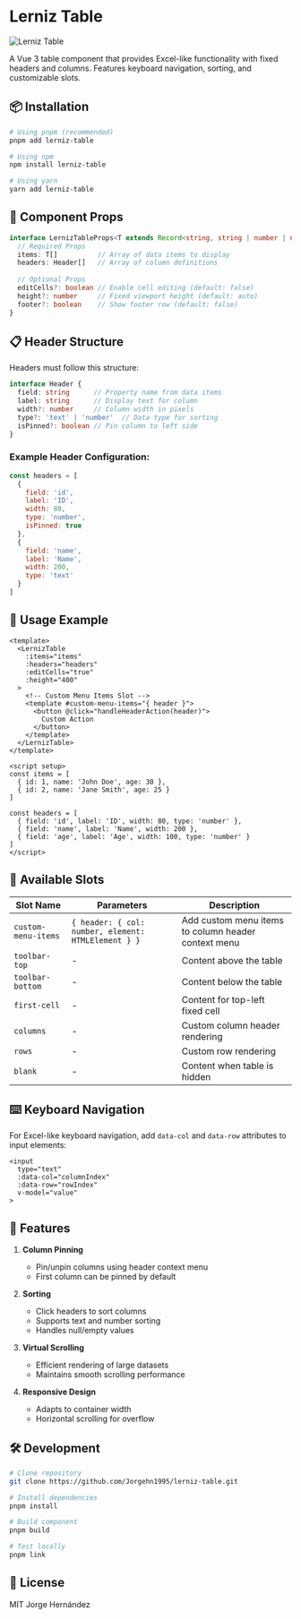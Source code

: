 # Lerniz Table

![Lerniz Table](https://img.shields.io/npm/v/lerniz-table.svg?style=flat-square)

A Vue 3 table component that provides Excel-like functionality with fixed headers and columns. Features keyboard navigation, sorting, and customizable slots.

## 📦 Installation

```bash
# Using pnpm (recommended)
pnpm add lerniz-table

# Using npm
npm install lerniz-table

# Using yarn
yarn add lerniz-table
```

## 🔧 Component Props

```typescript
interface LernizTableProps<T extends Record<string, string | number | null>> {
  // Required Props
  items: T[]          // Array of data items to display
  headers: Header[]   // Array of column definitions
  
  // Optional Props
  editCells?: boolean // Enable cell editing (default: false)
  height?: number     // Fixed viewport height (default: auto)
  footer?: boolean    // Show footer row (default: false)
}
```

## 📋 Header Structure

Headers must follow this structure:

```typescript
interface Header {
  field: string      // Property name from data items
  label: string      // Display text for column
  width?: number     // Column width in pixels
  type?: 'text' | 'number'  // Data type for sorting
  isPinned?: boolean // Pin column to left side
}
```

### Example Header Configuration:

```javascript
const headers = [
  {
    field: 'id',
    label: 'ID',
    width: 80,
    type: 'number',
    isPinned: true
  },
  {
    field: 'name',
    label: 'Name',
    width: 200,
    type: 'text'
  }
]
```

## 🎯 Usage Example

```vue
<template>
  <LernizTable
    :items="items"
    :headers="headers"
    :editCells="true"
    :height="400"
  >
    <!-- Custom Menu Items Slot -->
    <template #custom-menu-items="{ header }">
      <button @click="handleHeaderAction(header)">
        Custom Action
      </button>
    </template>
  </LernizTable>
</template>

<script setup>
const items = [
  { id: 1, name: 'John Doe', age: 30 },
  { id: 2, name: 'Jane Smith', age: 25 }
]

const headers = [
  { field: 'id', label: 'ID', width: 80, type: 'number' },
  { field: 'name', label: 'Name', width: 200 },
  { field: 'age', label: 'Age', width: 100, type: 'number' }
]
</script>
```

## 🎨 Available Slots

| Slot Name | Parameters | Description |
|-----------|------------|-------------|
| `custom-menu-items` | `{ header: { col: number, element: HTMLElement } }` | Add custom menu items to column header context menu |
| `toolbar-top` | - | Content above the table |
| `toolbar-bottom` | - | Content below the table |
| `first-cell` | - | Content for top-left fixed cell |
| `columns` | - | Custom column header rendering |
| `rows` | - | Custom row rendering |
| `blank` | - | Content when table is hidden |

## ⌨️ Keyboard Navigation

For Excel-like keyboard navigation, add `data-col` and `data-row` attributes to input elements:

```vue
<input 
  type="text" 
  :data-col="columnIndex"
  :data-row="rowIndex"
  v-model="value"
>
```

## 🔄 Features

1. **Column Pinning**
   - Pin/unpin columns using header context menu
   - First column can be pinned by default

2. **Sorting**
   - Click headers to sort columns
   - Supports text and number sorting
   - Handles null/empty values

3. **Virtual Scrolling**
   - Efficient rendering of large datasets
   - Maintains smooth scrolling performance

4. **Responsive Design**
   - Adapts to container width
   - Horizontal scrolling for overflow

## 🛠️ Development

```bash
# Clone repository
git clone https://github.com/Jorgehn1995/lerniz-table.git

# Install dependencies
pnpm install

# Build component
pnpm build

# Test locally
pnpm link
```

## 📄 License

MIT Jorge Hernández
